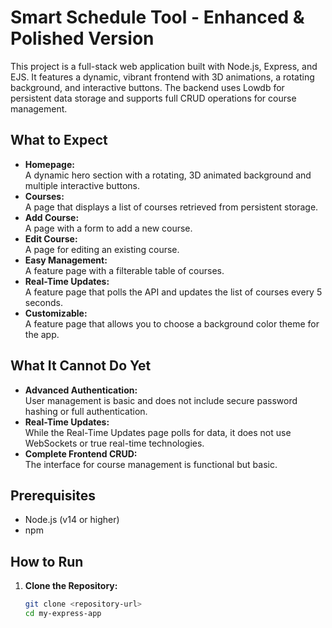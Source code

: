 # Smart Schedule Tool - Enhanced & Polished Version

This project is a full-stack web application built with Node.js, Express, and EJS. It features a dynamic, vibrant frontend with 3D animations, a rotating background, and interactive buttons. The backend uses Lowdb for persistent data storage and supports full CRUD operations for course management.

## What to Expect

- **Homepage:**  
  A dynamic hero section with a rotating, 3D animated background and multiple interactive buttons.
- **Courses:**  
  A page that displays a list of courses retrieved from persistent storage.
- **Add Course:**  
  A page with a form to add a new course.
- **Edit Course:**  
  A page for editing an existing course.
- **Easy Management:**  
  A feature page with a filterable table of courses.
- **Real-Time Updates:**  
  A feature page that polls the API and updates the list of courses every 5 seconds.
- **Customizable:**  
  A feature page that allows you to choose a background color theme for the app.

## What It Cannot Do Yet

- **Advanced Authentication:**  
  User management is basic and does not include secure password hashing or full authentication.
- **Real-Time Updates:**  
  While the Real-Time Updates page polls for data, it does not use WebSockets or true real-time technologies.
- **Complete Frontend CRUD:**  
  The interface for course management is functional but basic.

## Prerequisites

- Node.js (v14 or higher)
- npm

## How to Run

1. **Clone the Repository:**
   ```bash
   git clone <repository-url>
   cd my-express-app
